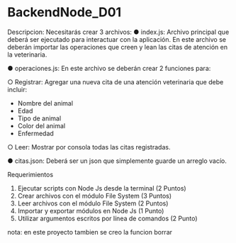 # BackendNode_D01
Descripcion:
Necesitarás crear 3 archivos:
● index.js: Archivo principal que deberá ser ejecutado para interactuar con la
aplicación. En este archivo se deberán importar las operaciones que creen y lean las
citas de atención en la veterinaria.

● operaciones.js: En este archivo se deberán crear 2 funciones para:

○ Registrar: Agregar una nueva cita de una atención veterinaria que debe incluir:

- Nombre del animal
- Edad 
- Tipo de animal 
- Color del animal
- Enfermedad

○ Leer: Mostrar por consola todas las citas registradas.

● citas.json: Deberá ser un json que simplemente guarde un arreglo vacío.


Requerimientos
1. Ejecutar scripts con Node Js desde la terminal (2 Puntos)
2. Crear archivos con el módulo File System (3 Puntos)
3. Leer archivos con el módulo File System (2 Puntos)
4. Importar y exportar módulos en Node Js (1 Punto)
5. Utilizar argumentos escritos por línea de comandos (2 Punto)

nota: en este proyecto tambien se creo la funcion borrar
